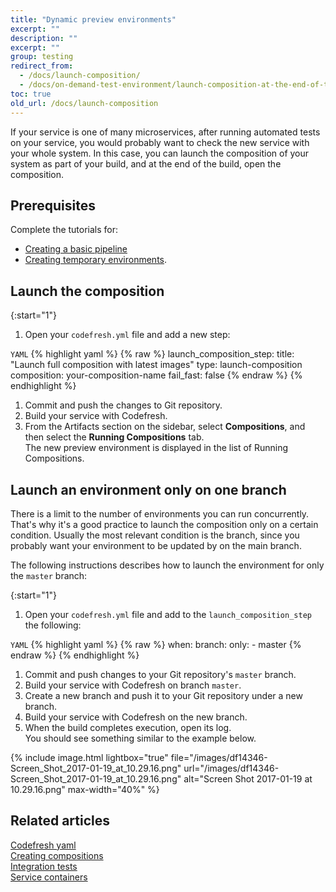 ```yaml
---
title: "Dynamic preview environments"
excerpt: ""
description: ""
excerpt: ""
group: testing
redirect_from:
  - /docs/launch-composition/
  - /docs/on-demand-test-environment/launch-composition-at-the-end-of-the-build/
toc: true
old_url: /docs/launch-composition
---
```

If your service is one of many microservices, after running automated tests on your service, you would probably want to check the new service with your whole system. In this case, you can launch the composition of your system as part of your build, and at the end of the build, open the composition.

## Prerequisites

Complete the tutorials for:  
* [Creating a basic pipeline]({{site.baseurl}}/docs/getting-started/create-a-basic-pipeline/)
* [Creating temporary environments]({{site.baseurl}}/docs/getting-started/on-demand-environments/).

## Launch the composition

{:start="1"}
1. Open your `codefresh.yml` file and add a new step:

  `YAML`
{% highlight yaml %}
{% raw %}
launch_composition_step:
    title: "Launch full composition with latest images"
    type: launch-composition
    composition: your-composition-name
    fail_fast: false
{% endraw %}
{% endhighlight %}


1. Commit and push the changes to Git repository.
1. Build your service with Codefresh.
1. From the Artifacts section on the sidebar, select **Compositions**, and then select the **Running Compositions** tab.  
   The new preview environment is displayed in the list of Running Compositions.

## Launch an environment only on one branch

There is a limit to the number of environments you can run concurrently. That's why it's a good practice to launch the composition only on a certain condition. Usually the most relevant condition is the branch, since you probably want your environment to be updated by on the main branch.

The following instructions describes how to launch the environment for only the `master` branch: 

{:start="1"}
1. Open your `codefresh.yml` file and add to the `launch_composition_step` the following:

  `YAML`
{% highlight yaml %}
{% raw %}
when:
    branch:
      only:
        - master
{% endraw %}
{% endhighlight %}

1. Commit and push changes to your Git repository's `master` branch.
1. Build your service with Codefresh on branch `master`.
1. Create a new branch and push it to your Git repository under a new branch.
1. Build your service with Codefresh on the new branch.
1. When the build completes execution, open its log.  
   You should see something similar to the example below.

{% include image.html 
lightbox="true" 
file="/images/df14346-Screen_Shot_2017-01-19_at_10.29.16.png" 
url="/images/df14346-Screen_Shot_2017-01-19_at_10.29.16.png"
alt="Screen Shot 2017-01-19 at 10.29.16.png"
max-width="40%" 
%}

## Related articles
[Codefresh yaml]({{site.baseurl}}/docs/pipelines/what-is-the-codefresh-yaml/)  
[Creating compositions]({{site.baseurl}}/docs/testing/create-composition/)  
[Integration tests]({{site.baseurl}}/docs/testing/integration-tests/)  
[Service containers]({{site.baseurl}}/docs/pipelines/service-containers/)
